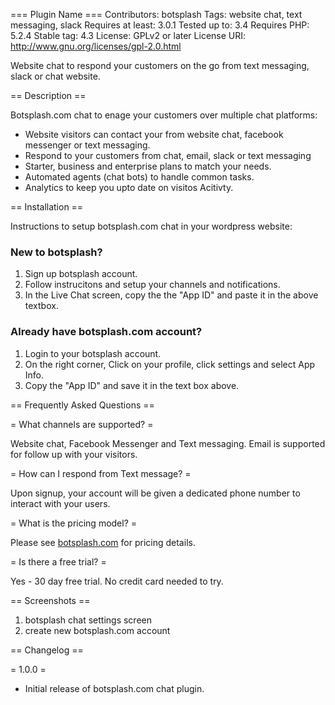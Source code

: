 === Plugin Name ===
Contributors: botsplash
Tags: website chat, text messaging, slack
Requires at least: 3.0.1
Tested up to: 3.4
Requires PHP: 5.2.4
Stable tag: 4.3
License: GPLv2 or later
License URI: http://www.gnu.org/licenses/gpl-2.0.html
 
Website chat to respond your customers on the go from text messaging, slack or chat website.
 
== Description ==

Botsplash.com chat to enage your customers over multiple chat platforms:

* Website visitors can contact your from website chat, facebook messenger or text messaging.
* Respond to your customers from chat, email, slack or text messaging
* Starter, business and enterprise plans to match your needs.
* Automated agents (chat bots) to handle common tasks.
* Analytics to keep you upto date on visitos Acitivty.


== Installation ==

Instructions to setup botsplash.com chat in your wordpress website: 

### New to botsplash?

1. Sign up botsplash account.
1. Follow instrucitons and setup your channels and notifications.
1. In the Live Chat screen, copy the the "App ID" and paste it in the above textbox.


### Already have botsplash.com account?

1. Login to your botsplash account.
1. On the right corner, Click on your profile, click settings and select App Info.
1. Copy the "App ID" and save it in the text box above.

 
== Frequently Asked Questions ==
 
= What channels are supported? =
 
Website chat, Facebook Messenger and Text messaging.  Email is supported for follow up with your visitors.
 
= How can I respond from Text message? =
 
Upon signup, your account will be given a dedicated phone number to interact with your users.
 
= What is the pricing model? =
 
Please see [botsplash.com](https://botsplash.com) for pricing details.
 
= Is there a free trial? =
 
Yes - 30 day free trial.  No credit card needed to try.
 
== Screenshots ==
 
1. botsplash chat settings screen
2. create new botsplash.com account
 
== Changelog ==
 
= 1.0.0 =
* Initial release of botsplash.com chat plugin.

